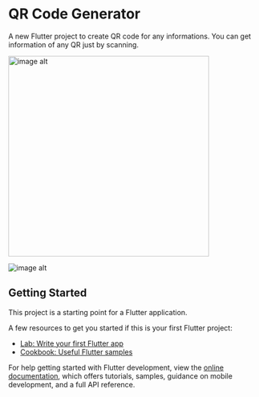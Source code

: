 # QR Code Generator

A new Flutter project to create QR code for any informations. You can get information of any QR just by scanning. 

<img src="https://drive.google.com/uc?export=view&id=1Gnt1N9YM2J4V0wTSGJwX-ZgqADxD1Ziw" alt="image alt" width="400" />

![image alt](https://drive.google.com/uc?export=view&id=1Gnt1N9YM2J4V0wTSGJwX-ZgqADxD1Ziw)

## Getting Started

This project is a starting point for a Flutter application.

A few resources to get you started if this is your first Flutter project:

- [Lab: Write your first Flutter app](https://docs.flutter.dev/get-started/codelab)
- [Cookbook: Useful Flutter samples](https://docs.flutter.dev/cookbook)

For help getting started with Flutter development, view the
[online documentation](https://docs.flutter.dev/), which offers tutorials,
samples, guidance on mobile development, and a full API reference.
